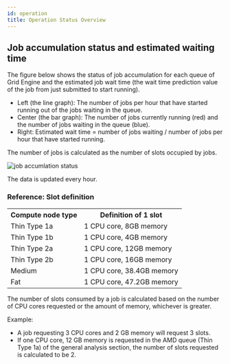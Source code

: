 ```yaml
---
id: operation
title: Operation Status Overview
---
```


## Job accumulation status and estimated waiting time



The figure below shows the status of job accumulation for each queue of Grid Engine and the estimated job wait time (the wait time prediction value of the job from just submitted to start running).

- Left (the line graph): The number of jobs per hour that have started running out of the jobs waiting in the queue.
- Center (the bar graph): The number of jobs currently running (red) and the number of jobs waiting in the queue (blue).
- Right: Estimated wait time = number of jobs waiting / number of jobs per hour that have started running.


The number of jobs is calculated as the number of slots occupied by jobs.

<img alt="job accumlation status" src="https://sc2.ddbj.nig.ac.jp/nigsc/sc_GraphStack_1.png" />

The data is updated every hour.

### Reference: Slot definition

<table>
<tr>
<th>Compute node type</th><th>Definition of 1 slot</th>
</tr>
<tr>
<td>Thin Type 1a</td><td>1 CPU core, 8GB memory</td>
</tr>
<tr>
<td>Thin Type 1b</td><td>1 CPU core, 4GB memory</td>
</tr>
<tr>
<td>Thin Type 2a</td><td>1 CPU core, 12GB memory</td>
</tr>
<tr>
<td>Thin Type 2b</td><td>1 CPU core, 16GB memory</td>
</tr>
<tr>
<td>Medium</td><td>1 CPU core, 38.4GB memory</td>
</tr>
<tr>
<td>Fat</td><td>1 CPU core, 47.2GB memory</td>
</tr>

</table>

The number of slots consumed by a job is calculated based on the number of CPU cores requested or the amount of memory, whichever is greater.

Example:

- A job requesting 3 CPU cores and 2 GB memory will request 3 slots. 
- If one CPU core, 12 GB memory is requested in the AMD queue (Thin Type 1a) of the general analysis section, the number of slots requested is calculated to be 2.





